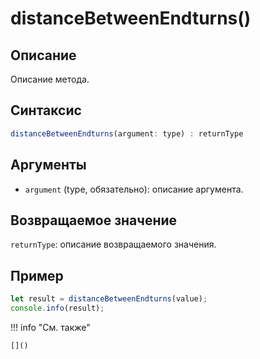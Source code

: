 # distanceBetweenEndturns()

## Описание
Описание метода.

## Синтаксис
```javascript
distanceBetweenEndturns(argument: type) : returnType
```

## Аргументы
- `argument` (type, обязательно): описание аргумента.

## Возвращаемое значение
`returnType`: описание возвращаемого значения.

## Пример
```javascript linenums="1"
let result = distanceBetweenEndturns(value);
console.info(result);
```

!!! info "См. также"

    []()

